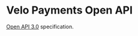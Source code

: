 # Velo Payments Open API

[Open API 3.0](https://github.com/OAI/OpenAPI-Specification/blob/master/versions/3.0.0.md) specification. 
